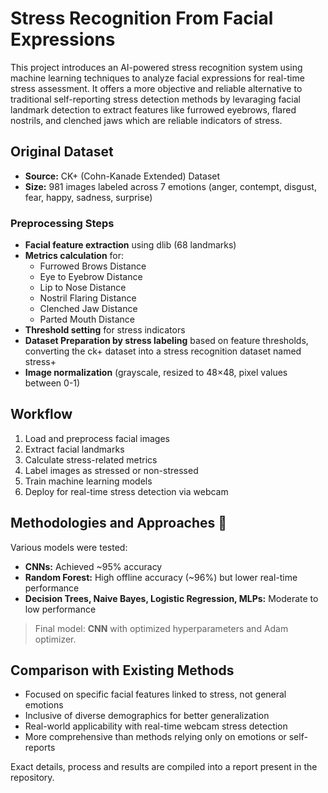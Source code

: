 # Stress Recognition From Facial Expressions 

This project introduces an AI-powered stress recognition system using machine learning techniques to analyze facial expressions for real-time stress assessment. It offers a more objective and reliable alternative to traditional self-reporting stress detection methods by levaraging facial landmark detection to extract features like furrowed eyebrows, flared nostrils, and clenched jaws which are reliable indicators of stress.  

## Original Dataset

- **Source:** CK+ (Cohn-Kanade Extended) Dataset
- **Size:** 981 images labeled across 7 emotions (anger, contempt, disgust, fear, happy, sadness, surprise)

### Preprocessing Steps
- **Facial feature extraction** using dlib (68 landmarks)
- **Metrics calculation** for:
  - Furrowed Brows Distance
  - Eye to Eyebrow Distance
  - Lip to Nose Distance
  - Nostril Flaring Distance
  - Clenched Jaw Distance
  - Parted Mouth Distance
- **Threshold setting** for stress indicators
- **Dataset Preparation by stress labeling** based on feature thresholds, converting the ck+ dataset into a stress recognition dataset named stress+
- **Image normalization** (grayscale, resized to 48×48, pixel values between 0-1)

## Workflow

1. Load and preprocess facial images
2. Extract facial landmarks
3. Calculate stress-related metrics
4. Label images as stressed or non-stressed
5. Train machine learning models
6. Deploy for real-time stress detection via webcam

## Methodologies and Approaches 🧠

Various models were tested:
- **CNNs:** Achieved ~95% accuracy
- **Random Forest:** High offline accuracy (~96%) but lower real-time performance
- **Decision Trees, Naive Bayes, Logistic Regression, MLPs:** Moderate to low performance

> Final model: **CNN** with optimized hyperparameters and Adam optimizer.

## Comparison with Existing Methods

- Focused on specific facial features linked to stress, not general emotions
- Inclusive of diverse demographics for better generalization
- Real-world applicability with real-time webcam stress detection
- More comprehensive than methods relying only on emotions or self-reports

Exact details, process and results are compiled into a report present in the repository. 



